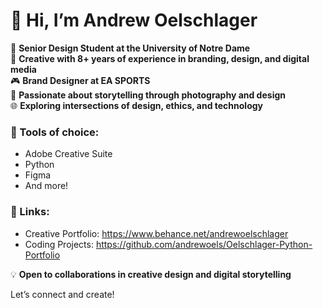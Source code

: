 # 👋 Hi, I’m Andrew Oelschlager  

📍 **Senior Design Student at the University of Notre Dame**  
🎨 **Creative with 8+ years of experience in branding, design, and digital media**  
🎮 **Brand Designer at EA SPORTS**  
📸 **Passionate about storytelling through photography and design**  
🌐 **Exploring intersections of design, ethics, and technology**  

### 🔧 Tools of choice:  
- Adobe Creative Suite  
- Python
- Figma  
- And more!

### 🔗 Links:
- Creative Portfolio: https://www.behance.net/andrewoelschlager
- Coding Projects: https://github.com/andrewoels/Oelschlager-Python-Portfolio

💡 **Open to collaborations in creative design and digital storytelling**  

Let’s connect and create!  
